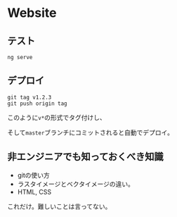 # Website

## テスト

```shell
ng serve
```

## デプロイ

```shell
git tag v1.2.3
git push origin tag
```

このように`v*`の形式でタグ付けし、

そして`master`ブランチにコミットされると自動でデプロイ。

## 非エンジニアでも知っておくべき知識

- gitの使い方
- ラスタイメージとベクタイメージの違い。
- HTML, CSS

これだけ。難しいことは言ってない。
